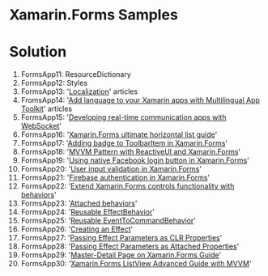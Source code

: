 # Xamarin.Forms Samples

# Solution #
1. FormsApp11: ResourceDictionary
2. FormsApp12: Styles
3. FormsApp13: '[Localization](https://developer.xamarin.com/guides/xamarin-forms/application-fundamentals/localization/)' articles
4. FromsApp14: '[Add language to your Xamarin apps with Multilingual App Toolkit](https://blog.xamarin.com/add-languages-to-your-apps-with-xamarin-and-multilingual-app-toolkit/?utm_medium=social&utm_campaign=blog&utm_content=multilingual-app-toolkit)' articles
5. FormsApp15: '[Developing real-time communication apps with WebSocket](https://blog.xamarin.com/developing-real-time-communication-apps-with-websocket/?utm_medium=social&utm_campaign=blog&utm_source=twitter&utm_content=real-time-comm-app-with-websockets)'
6. FormsApp16: '[Xamarin.Forms ultimate horizontal list guide](https://causerexception.com/2018/02/06/xamarin-forms-ultimate-horizontal-list-guide/)'
7. FormsApp17: '[Adding badge to ToolbarItem in Xamarin.Forms](https://www.xamboy.com/2018/03/08/adding-badge-to-toolbaritem-in-xamarin-forms/?utm_campaign=Weekly%2BXamarin&utm_medium=email&utm_source=Weekly_Xamarin_146)'
8. FormsApp18: '[MVVM Pattern with ReactiveUI and Xamarin.Forms](https://doumer.me/2018/03/11/mvvm-with-reactiveui/)'
9. FormsApp19: '[Using native Facebook login button in Xamarin.Forms](https://smellyc0de.wordpress.com/2018/03/09/using-native-facebook-login-button-in-xamarin-forms/)'
10. FormsApp20: '[User input validation in Xamarin.Forms](https://smellyc0de.wordpress.com/2018/04/02/user-input-validation-in-xamarin-forms/)'
11. FormsApp21: '[Firebase authentication in Xamarin.Forms](https://smellyc0de.wordpress.com/2018/03/26/firebase-authentication-in-xamarin-forms/)'
12. FormsApp22: '[Extend Xamarin.Forms controls functionality with behaviors](https://blog.xamarin.com/extend-xamarin-forms-controls-functionality-with-behaviors/?utm_medium=social&utm_campaign=blog&utm_content=extend-xamarin-forms-controls-with-behaviors)'
13. FormsApp23: '[Attached behaviors](https://docs.microsoft.com/en-us/xamarin/xamarin-forms/app-fundamentals/behaviors/attached)'
14. FormsApp24: '[Reusable EffectBehavior](https://docs.microsoft.com/en-us/xamarin/xamarin-forms/app-fundamentals/behaviors/reusable/effect-behavior)'
15. FormsApp25: '[Reusable EventToCommandBehavior](https://docs.microsoft.com/en-us/xamarin/xamarin-forms/app-fundamentals/behaviors/reusable/event-to-command-behavior)'
16. FormsApp26: '[Creating an Effect](https://docs.microsoft.com/en-us/xamarin/xamarin-forms/app-fundamentals/effects/creating)'
17. FormsApp27: '[Passing Effect Parameters as CLR Properties](https://docs.microsoft.com/en-us/xamarin/xamarin-forms/app-fundamentals/effects/passing-parameters/clr-properties)'
18. FormsApp28: '[Passing Effect Parameters as Attached Properties](https://docs.microsoft.com/en-us/xamarin/xamarin-forms/app-fundamentals/effects/passing-parameters/attached-properties)'
19. FormsApp29: '[Master-Detail Page on Xamarin.Forms Guide](https://docs.microsoft.com/en-us/xamarin/xamarin-forms/app-fundamentals/navigation/master-detail-page)'
20. FormsApp30: '[Xamarin.Forms ListView Advanced Guide with MVVM](https://doumer.me/xamarin-forms-listview-advanced-guide-with-mvvm/)'
